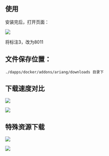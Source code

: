 ## 使用

安装完后，打开页面：

![](http://img02.shangguantv.com/pic/20191104144310.png)

将标注3，改为8011

## 文件保存位置：
    
    ./dapps/docker/addons/ariang/downloads 目录下

## 下载速度对比

![](https://i.loli.net/2019/11/04/RoxOCNnWEdaHFLw.png)

![](http://img02.shangguantv.com/pic/20191104160815.png)

## 特殊资源下载

![](https://i.loli.net/2019/11/06/3DdWuUlxBOfgaNC.png)

![](https://i.loli.net/2019/11/06/wtf1RSnL7Kema2p.png)






